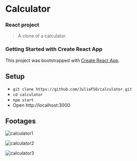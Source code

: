 # Calculator
### React project
> A clone of a calculator.


### Getting Started with Create React App
This project was bootstrapped with [Create React App](https://github.com/facebook/create-react-app).

## **Setup**
* `git clone https://github.com/JuliaFSO/calculator.git`
* `cd calculator`
* `npm start`
* Open http://localhost:3000

## Footages
![calculator1](https://user-images.githubusercontent.com/81381511/190024105-3f52d495-d090-41a2-8540-5d6eab5b220b.gif)

![calculator2](https://user-images.githubusercontent.com/81381511/190024119-fad3e7f5-45e2-4c3f-8954-80d745585119.gif)

![calculator3](https://user-images.githubusercontent.com/81381511/190024126-dab99f68-c66e-493d-ad72-d9cecb763160.gif)
